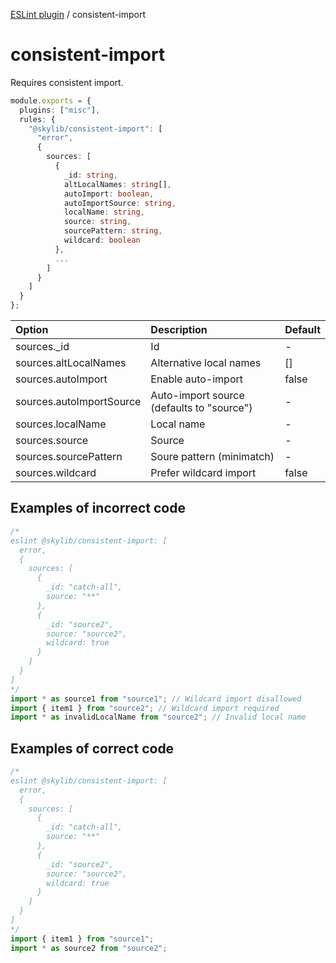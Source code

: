 [ESLint plugin](https://ilyub.github.io/eslint-plugin/) / consistent-import

# consistent-import

Requires consistent import.

```ts
module.exports = {
  plugins: ["misc"],
  rules: {
    "@skylib/consistent-import": [
      "error",
      {
        sources: [
          {
            _id: string,
            altLocalNames: string[],
            autoImport: boolean,
            autoImportSource: string,
            localName: string,
            source: string,
            sourcePattern: string,
            wildcard: boolean
          },
          ...
        ]
      }
    ]
  }
};
```

| Option | Description | Default |
| :----- | :----- | :----- |
| sources._id | Id | - |
| sources.altLocalNames | Alternative local names | [] |
| sources.autoImport | Enable auto-import | false |
| sources.autoImportSource | Auto-import source (defaults to "source") | - |
| sources.localName | Local name | - |
| sources.source | Source | - |
| sources.sourcePattern | Soure pattern (minimatch) | - |
| sources.wildcard | Prefer wildcard import | false |

## Examples of incorrect code

```ts
/*
eslint @skylib/consistent-import: [
  error,
  {
    sources: [
      {
        _id: "catch-all",
        source: "**"
      },
      {
        _id: "source2",
        source: "source2",
        wildcard: true
      }
    ]
  }
]
*/
import * as source1 from "source1"; // Wildcard import disallowed
import { item1 } from "source2"; // Wildcard import required
import * as invalidLocalName from "source2"; // Invalid local name
```

## Examples of correct code

```ts
/*
eslint @skylib/consistent-import: [
  error,
  {
    sources: [
      {
        _id: "catch-all",
        source: "**"
      },
      {
        _id: "source2",
        source: "source2",
        wildcard: true
      }
    ]
  }
]
*/
import { item1 } from "source1";
import * as source2 from "source2";
```